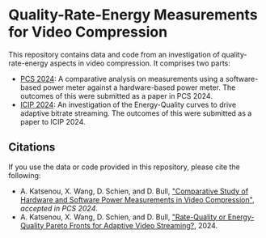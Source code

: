 # Quality-Rate-Energy Measurements for Video Compression

This repository contains data and code from an investigation of quality-rate-energy aspects in video compression. It comprises two parts:
- [PCS 2024](./PCS-2024/): A comparative analysis on measurements using a software-based power meter against a hardware-based power meter. The outcomes of this were submitted as a paper in PCS 2024.
- [ICIP 2024](./ICIP-2024/): An investigation of the Energy-Quality curves to drive adaptive bitrate streaming. The outcomes of this were submitted as a paper to ICIP 2024.

## Citations
If you use the data or code provided in this repository, please cite the following:
- A. Katsenou, X. Wang, D. Schien, and D. Bull, ["Comparative Study of Hardware and Software Power Measurements in Video Compression"](https://arxiv.org/abs/2312.12150), *accepted in PCS 2024*.
- A. Katsenou, X. Wang, D. Schien, and D. Bull, ["Rate-Quality or Energy-Quality Pareto Fronts for Adaptive Video Streaming?](https://arxiv.org/abs/2402.07057), 2024.